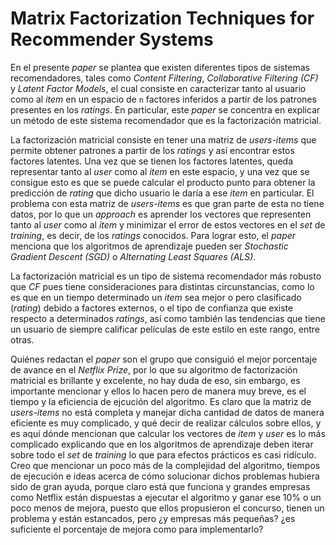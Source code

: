 # Matrix Factorization Techniques for Recommender Systems

En el presente *paper* se plantea que existen diferentes tipos de sistemas recomendadores, tales como *Content Filtering*, *Collaborative Filtering (CF)* y *Latent Factor Models*, el cual consiste en caracterizar tanto al usuario como al *item* en un espacio de `n` factores inferidos a partir de los patrones presentes en los *ratings*. En particular, este *paper* se concentra en explicar un método de este sistema recomendador que es la factorización matricial.

La factorización matricial consiste en tener una matriz de *users-items* que permite obtener patrones a partir de los *ratings* y así encontrar estos factores latentes. Una vez que se tienen los factores latentes, queda representar tanto al *user* como al *item* en este espacio, y una vez que se consigue esto es que se puede calcular el producto punto para obtener la predicción de *rating* que dicho usuario le daría a ese *item* en particular. El problema con esta matriz de *users-items* es que gran parte de esta no tiene datos, por lo que un *approach* es aprender los vectores que representen tanto al *user* como al *item* y minimizar el error de estos vectores en el *set* de *training*, es decir, de los *ratings* conocidos. Para lograr esto, el *paper* menciona que los algoritmos de aprendizaje pueden ser *Stochastic Gradient Descent (SGD)* o *Alternating Least Squares (ALS)*.

La factorización matricial es un tipo de sistema recomendador más robusto que *CF* pues tiene consideraciones para distintas circunstancias, como lo es que en un tiempo determinado un *item* sea mejor o pero clasificado (*rating*) debido a factores externos, o el tipo de confianza que existe respecto a determinados *ratings*, así como también las tendencias que tiene un usuario de siempre calificar películas de este estilo en este rango, entre otras.

Quiénes redactan el *paper* son el grupo que consiguió el mejor porcentaje de avance en el *Netflix Prize*, por lo que su algoritmo de factorización matricial es brillante y excelente, no hay duda de eso, sin embargo, es importante mencionar y ellos lo hacen pero de manera muy breve, es el tiempo y la eficiencia de ejcución del algoritmo. Es claro que la matriz de *users-items* no está completa y manejar dicha cantidad de datos de manera eficiente es muy complicado, y qué decir de realizar cálculos sobre ellos, y es aquí dónde mencionan que calcular los vectores de *item* y *user* es lo más complicado explicando que en los algoritmos de aprendizaje deben iterar sobre todo el *set* de *training* lo que para efectos prácticos es casi ridículo. Creo que mencionar un poco más de la complejidad del algoritmo, tiempos de ejecución e ideas acerca de cómo solucionar dichos problemas hubiera sido de gran ayuda, porque claro está que funciona y grandes empresas como Netflix están dispuestas a ejecutar el algoritmo y ganar ese 10% o un poco menos de mejora, puesto que ellos propusieron el concurso, tienen un problema y están estancados, pero ¿y empresas más pequeñas? ¿es suficiente el porcentaje de mejora como para implementarlo?
